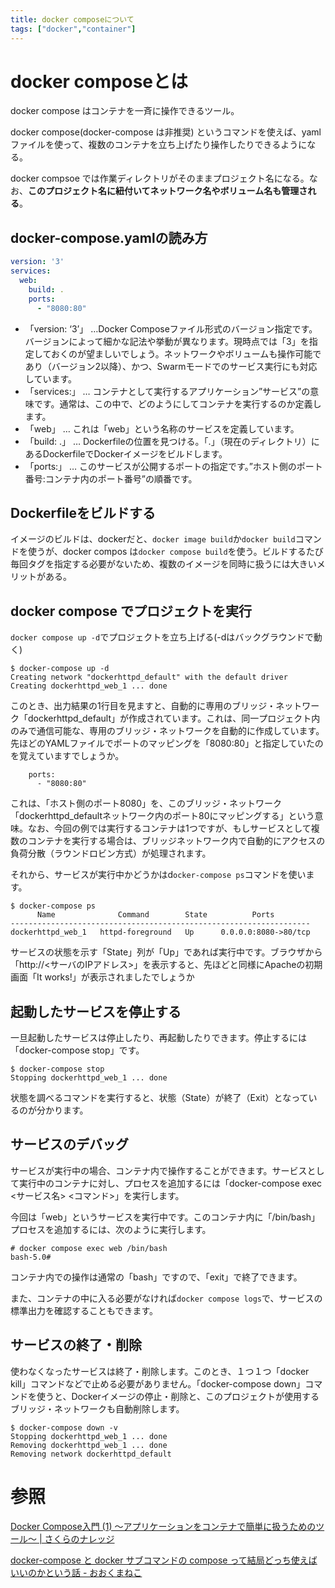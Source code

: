 ```yaml
---
title: docker composeについて
tags: ["docker","container"]
---
```

# docker composeとは

docker compose はコンテナを一斉に操作できるツール。

docker compose(docker-compose は非推奨) というコマンドを使えば、yamlファイルを使って、複数のコンテナを立ち上げたり操作したりできるようになる。

docker compsoe では作業ディレクトリがそのままプロジェクト名になる。なお、**このプロジェクト名に紐付いてネットワーク名やボリューム名も管理される**。

## docker-compose.yamlの読み方

```yaml
version: '3'
services:
  web:
    build: .
    ports:
      - "8080:80"

```

- 「version: ‘3’」 …Docker Composeファイル形式のバージョン指定です。バージョンによって細かな記法や挙動が異なります。現時点では「3」を指定しておくのが望ましいでしょう。ネットワークやボリュームも操作可能であり（バージョン2以降）、かつ、Swarmモードでのサービス実行にも対応しています。
- 「services:」 … コンテナとして実行するアプリケーション”サービス”の意味です。通常は、この中で、どのようにしてコンテナを実行するのか定義します。
- 「web」 … これは「web」という名称のサービスを定義しています。
- 「build: .」 … Dockerfileの位置を見つける。「.」（現在のディレクトリ）にあるDockerfileでDockerイメージをビルドします。
- 「ports:」 … このサービスが公開するポートの指定です。”ホスト側のポート番号:コンテナ内のポート番号”の順番です。

## Dockerfileをビルドする

イメージのビルドは、dockerだと、`docker image build`か`docker build`コマンドを使うが、docker compos は`docker compose build`を使う。ビルドするたび毎回タグを指定する必要がないため、複数のイメージを同時に扱うには大きいメリットがある。

## docker compose でプロジェクトを実行

`docker compose up -d`でプロジェクトを立ち上げる(-dはバックグラウンドで動く)

```
$ docker-compose up -d
Creating network "dockerhttpd_default" with the default driver
Creating dockerhttpd_web_1 ... done

```

このとき、出力結果の1行目を見ますと、自動的に専用のブリッジ・ネットワーク「dockerhttpd_default」が作成されています。これは、同一プロジェクト内のみで通信可能な、専用のブリッジ・ネットワークを自動的に作成しています。先ほどのYAMLファイルでポートのマッピングを「8080:80」と指定していたのを覚えていますでしょうか。

```
    ports:
      - "8080:80"

```

これは、「ホスト側のポート8080」を、このブリッジ・ネットワーク「dockerhttpd_defaultネットワーク内のポート80にマッピングする」という意味。なお、今回の例では実行するコンテナは1つですが、もしサービスとして複数のコンテナを実行する場合は、ブリッジネットワーク内で自動的にアクセスの負荷分散（ラウンドロビン方式）が処理されます。

それから、サービスが実行中かどうかはd`ocker-compose ps`コマンドを使います。

```
$ docker-compose ps
      Name              Command        State          Ports
-------------------------------------------------------------------
dockerhttpd_web_1   httpd-foreground   Up      0.0.0.0:8080->80/tcp
```

サービスの状態を示す「State」列が「Up」であれば実行中です。ブラウザから「http://<サーバのIPアドレス>」を表示すると、先ほどと同様にApacheの初期画面「It works!」が表示されましたでしょうか

## **起動したサービスを停止する**

一旦起動したサービスは停止したり、再起動したりできます。停止するには「docker-compose stop」です。

```
$ docker-compose stop
Stopping dockerhttpd_web_1 ... done

```

状態を調べるコマンドを実行すると、状態（State）が終了（Exit）となっているのが分かります。

## **サービスのデバッグ**

サービスが実行中の場合、コンテナ内で操作することができます。サービスとして実行中のコンテナに対し、プロセスを追加するには「docker-compose exec <サービス名> <コマンド>」を実行します。

今回は「web」というサービスを実行中です。このコンテナ内に「/bin/bash」プロセスを追加するには、次のように実行します。

```
# docker compose exec web /bin/bash
bash-5.0#

```

コンテナ内での操作は通常の「bash」ですので、「exit」で終了できます。

また、コンテナの中に入る必要がなければ`docker compose logs`で、サービスの標準出力を確認することもできます。

## **サービスの終了・削除**

使わなくなったサービスは終了・削除します。このとき、１つ１つ「docker kill」コマンドなどで止める必要がありません。「docker-compose down」コマンドを使うと、Dockerイメージの停止・削除と、このプロジェクトが使用するブリッジ・ネットワークも自動削除します。

```
$ docker-compose down -v
Stopping dockerhttpd_web_1 ... done
Removing dockerhttpd_web_1 ... done
Removing network dockerhttpd_default

```

# 参照

[Docker Compose入門 (1) ～アプリケーションをコンテナで簡単に扱うためのツール～  |  さくらのナレッジ](https://knowledge.sakura.ad.jp/21387/)

[docker-compose と docker サブコマンドの compose って結局どっち使えばいいのかという話 - おおくまねこ](https://www.maigo-name.tokyo/entry/2021/07/24/231528)
